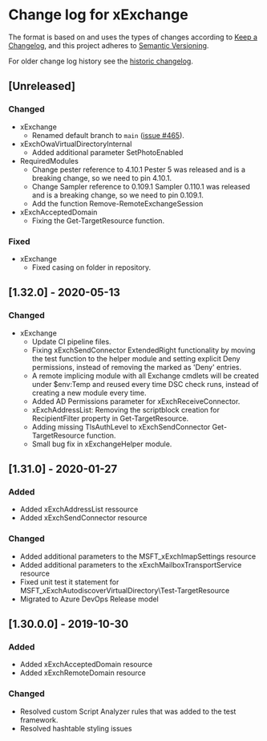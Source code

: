 # Change log for xExchange

The format is based on and uses the types of changes according to [Keep a Changelog](https://keepachangelog.com/en/1.0.0/),
and this project adheres to [Semantic Versioning](https://semver.org/spec/v2.0.0.html).

For older change log history see the [historic changelog](HISTORIC_CHANGELOG.md).

## [Unreleased]

### Changed

- xExchange
  - Renamed default branch to `main` ([issue #465](https://github.com/dsccommunity/xExchange/issues/465)).
- xExchOwaVirtualDirectoryInternal
  - Added additional parameter SetPhotoEnabled
- RequiredModules
  - Change pester reference to 4.10.1
    Pester 5 was released and is a breaking change,
    so we need to pin 4.10.1.
  - Change Sampler reference to 0.109.1
    Sampler 0.110.1 was released and is a breaking change,
    so we need to pin 0.109.1.
  - Add the function Remove-RemoteExchangeSession
- xExchAcceptedDomain
  - Fixing the Get-TargetResource function.

### Fixed

- xExchange
  - Fixed casing on folder in repository.

## [1.32.0] - 2020-05-13

### Changed

- xExchange
  - Update CI pipeline files.
  - Fixing xExchSendConnector ExtendedRight functionality by moving the test function
    to the helper module and setting explicit Deny permissions, instead of removing
    the marked as 'Deny' entries.
  - A remote implicing module with all Exchange cmdlets will be created under
    \$env:Temp and reused every time DSC check runs, instead of creating a new
    module every time.
  - Added AD Permissions parameter for xExchReceiveConnector.
  - xExchAddressList: Removing the scriptblock creation for RecipientFilter
    property in Get-TargetResource.
  - Adding missing TlsAuthLevel to xExchSendConnector Get-TargetResource function.
  - Small bug fix in xExchangeHelper module.

## [1.31.0] - 2020-01-27

### Added

- Added xExchAddressList ressource
- Added xExchSendConnector resource

### Changed

- Added additional parameters to the MSFT_xExchImapSettings resource
- Added additional parameters to the xExchMailboxTransportService resource
- Fixed unit test it statement for MSFT_xExchAutodiscoverVirtualDirectory\Test-TargetResource
- Migrated to Azure DevOps Release model

## [1.30.0.0] - 2019-10-30

### Added

- Added xExchAcceptedDomain resource
- Added xExchRemoteDomain resource

### Changed

- Resolved custom Script Analyzer rules that was added to the test framework.
- Resolved hashtable styling issues

